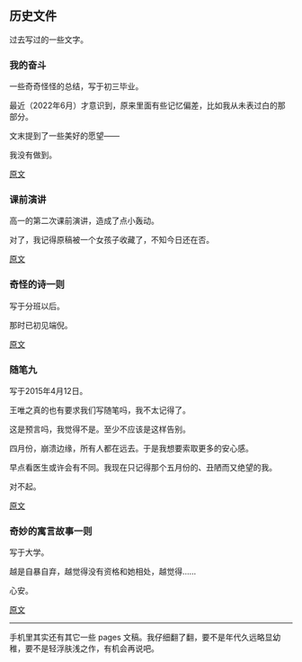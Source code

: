 ## 历史文件

过去写过的一些文字。

### 我的奋斗

一些奇奇怪怪的总结，写于初三毕业。

最近（2022年6月）才意识到，原来里面有些记忆偏差，比如我从未表过白的那部分。

文末提到了一些美好的愿望——

我没有做到。

[原文](../../resources/proses/历史文件/我的奋斗.md)

### 课前演讲

高一的第二次课前演讲，造成了点小轰动。

对了，我记得原稿被一个女孩子收藏了，不知今日还在否。

[原文](../../resources/proses/历史文件/课前演讲.md)

### 奇怪的诗一则

写于分班以后。

那时已初见端倪。

[原文](../../resources/proses/历史文件/奇怪的诗一则.md)

### 随笔九

写于2015年4月12日。

王唯之真的也有要求我们写随笔吗，我不太记得了。

这是预言吗，我觉得不是。至少不应该是这样告别。

四月份，崩溃边缘，所有人都在远去。于是我想要索取更多的安心感。

早点看医生或许会有不同。我现在只记得那个五月份的、丑陋而又绝望的我。

对不起。

[原文](../../resources/proses/历史文件/随笔九.md)

### 奇妙的寓言故事一则

写于大学。

越是自暴自弃，越觉得没有资格和她相处，越觉得……

心安。

[原文](../../resources/proses/历史文件/奇妙的寓言故事一则.md)

------

手机里其实还有其它一些 pages 文稿。我仔细翻了翻，要不是年代久远略显幼稚，要不是轻浮肤浅之作，有机会再说吧。
